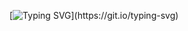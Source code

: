 [![Typing SVG](https://readme-typing-svg.demolab.com?font=Fira+Code&pause=1000&color=FCE300&center=true&multiline=true&width=435&lines=I+am+torchbearer;and+I+will+not+give+up+on+him+.)](https://git.io/typing-svg)
